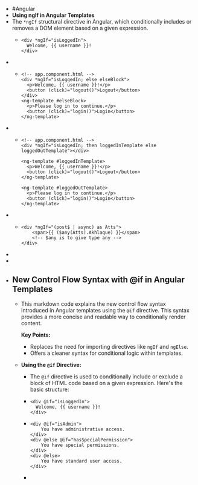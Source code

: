 - #Angular
- **Using ngIf in Angular Templates**
- The `*ngIf` structural directive in Angular, which conditionally includes or removes a DOM element based on a given expression.
	- ```htmlembedded
	  <div *ngIf="isLoggedIn">
	    Welcome, {{ username }}!
	  </div>
	  ```
-
	- ```htmlembedded
	  <!-- app.component.html -->
	  <div *ngIf="isLoggedIn; else elseBlock">
	    <p>Welcome, {{ username }}!</p>
	    <button (click)="logout()">Logout</button>
	  </div>
	  <ng-template #elseBlock>
	    <p>Please log in to continue.</p>
	    <button (click)="login()">Login</button>
	  </ng-template>
	  
	  ```
-
	- ```htmlembedded
	  <!-- app.component.html -->
	  <div *ngIf="isLoggedIn; then loggedInTemplate else loggedOutTemplate"></div>
	  
	  <ng-template #loggedInTemplate>
	    <p>Welcome, {{ username }}!</p>
	    <button (click)="logout()">Logout</button>
	  </ng-template>
	  
	  <ng-template #loggedOutTemplate>
	    <p>Please log in to continue.</p>
	    <button (click)="login()">Login</button>
	  </ng-template>
	  
	  ```
-
	- ```htmlembedded
	  <div *ngIf="(post$ | async) as Atts">
	      <span>{{ ($any(Atts).Akhlaque) }}</span>
	      <!-- $any is to give type any -->
	  </div>
	  
	  ```
-
-
- ## New Control Flow Syntax with @if in Angular Templates
	- This markdown code explains the new control flow syntax introduced in Angular templates using the `@if` directive. This syntax provides a more concise and readable way to conditionally render content.
	  
	  **Key Points:**
		- Replaces the need for importing directives like `ngIf` and `ngElse`.
		- Offers a cleaner syntax for conditional logic within templates.
	- **Using the `@if` Directive:**
		- The `@if` directive is used to conditionally include or exclude a block of HTML code based on a given expression. Here's the basic structure:
		- ```htmlembedded
		  <div @if="isLoggedIn">
		    Welcome, {{ username }}!
		  </div>
		  
		  ```
		- ```htmlembedded
		  <div @if="isAdmin">
		      You have administrative access.
		  </div>
		  <div @else @if="hasSpecialPermission">
		      You have special permissions.
		  </div>
		  <div @else>
		      You have standard user access.
		  </div>
		  
		  ```
		- ```htmlembedded
		  ```